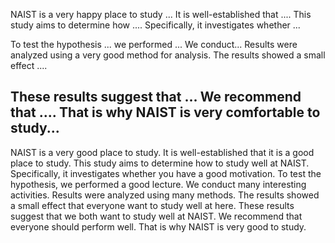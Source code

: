 NAIST is a very happy place to study ...
It is well-established that .... This study aims to determine how .... Specifically, it investigates whether ... 


To test the hypothesis ... we performed ...
We conduct...
Results were analyzed using a very good method for analysis. The results showed a small effect .... 


These results suggest that ... We recommend that .... That is why NAIST is very comfortable to study...
---
NAIST is a very good place to study. It is well-established that it is a good place to study. This study aims to determine how to study well at NAIST. Specifically, it investigates whether you have a good motivation.
To test the hypothesis, we performed a good lecture.  We conduct many interesting activities. Results were analyzed using many methods. The results showed a small effect that everyone want to study well at here.
These results suggest that we both want to study well at NAIST. We recommend that everyone should perform well. That is why NAIST is very good to study.
